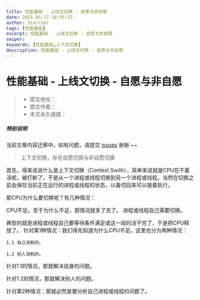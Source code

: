```yaml
---
title: 性能基础 - 上线文切换 - 自愿与非自愿
date: 2021-05-17 18:55:52
author: Starrier
tags: [性能基础]
excerpt: 性能基础 - 上线文切换 - 自愿与非自愿
swiper:
keywords: [性能基础,上下文切换]
description: 性能基础 - 上线文切换 - 自愿与非自愿
---
```


# 性能基础 - 上线文切换 - 自愿与非自愿

> * 原文地址：[]()
> * 原文作者：[]()
> * 本文永久链接：[]()

##### **特别说明**

当前文章内容迁移中，如有问题，请提交 [issues](https://github.com/Starrier/starrier.github.io/issues) 谢谢 ~~

> 上下文切换，存在自愿切换与非自愿切换

首先，得来说说什么是上下文切换（Context Swith），简单来说就是CPU在干着活呢，被打断了，于是从一个进程或线程切换到另一个进程或线程。当然在切换之前会保存当前正在运行的进程或线程的状态，以备切回来可以接着执行。

那CPU为什么要切换呢？有几种情况：

CPU不足。至于为什么不足，那情况就多了去了。
进程或线程自己需要切换。


典型的就是进程或线程自己要等待条件满足或这一段的活干完了，于是把CPU释放了。
针对第1种情况：我们得先知道为什么CPU不足。这里也分为两种情况：

    1.1 自己消耗的。

    1.2 别人消耗的。

针对1.1的情况，那就解决自身的问题。

针对1.2的情况，那就解决别人的问题。

针对第2种情况：那就必然是要分析自己进程或线程的问题了。

